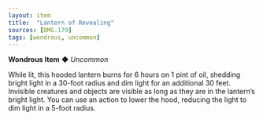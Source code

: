 ```yaml
---
layout: item
title:  "Lantern of Revealing"
sources: [DMG.179]
tags: [wondrous, uncommon]
---
```


**Wondrous Item** ◆ *Uncommon*

While lit, this hooded lantern burns for 6 hours on 1 pint of oil, shedding bright light in a 30-foot radius and dim light for an additional 30 feet. Invisible creatures and objects are visible as long as they are in the lantern’s bright light. You can use an action to lower the hood, reducing the light to dim light in a 5-foot radius.